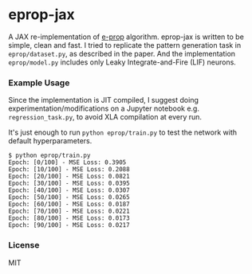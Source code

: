 # eprop-jax

A JAX re-implementation of [e-prop](https://www.nature.com/articles/s41467-020-17236-y) algorithm. eprop-jax is written to be simple, clean and fast.
I tried to replicate the pattern generation task in `eprop/dataset.py`, as described in the paper. And the implementation `eprop/model.py` includes only Leaky Integrate-and-Fire (LIF) neurons.

### Example Usage

Since the implementation is JIT compiled, I suggest doing experimentation/modifications on a Jupyter notebook e.g. `regression_task.py`, to avoid XLA compilation at every run.

It's just enough to run `python eprop/train.py` to test the network with default hyperparameters. 

```
$ python eprop/train.py
Epoch: [0/100] - MSE Loss: 0.3905
Epoch: [10/100] - MSE Loss: 0.2088
Epoch: [20/100] - MSE Loss: 0.0821
Epoch: [30/100] - MSE Loss: 0.0395
Epoch: [40/100] - MSE Loss: 0.0307
Epoch: [50/100] - MSE Loss: 0.0265
Epoch: [60/100] - MSE Loss: 0.0187
Epoch: [70/100] - MSE Loss: 0.0221
Epoch: [80/100] - MSE Loss: 0.0173
Epoch: [90/100] - MSE Loss: 0.0217
```
### License

MIT
